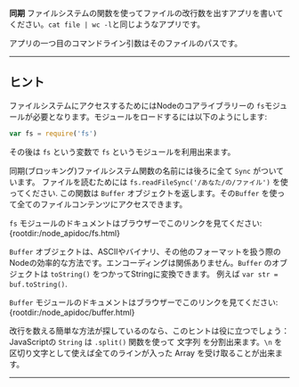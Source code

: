 **同期** ファイルシステムの関数を使ってファイルの改行数を出すアプリを書いてください。`cat file | wc -l`と同じようなアプリです。

アプリの一つ目のコマンドライン引数はそのファイルのパスです。

----------------------------------------------------------------------
## ヒント

ファイルシステムにアクセスするためにはNodeのコアライブラリーの `fs`モジュールが必要となります。モジュールをロードするには以下のようにします:

```js
var fs = require('fs')
```

その後は `fs` という変数で `fs` というモジュールを利用出来ます。

同期(ブロッキング)ファイルシステム関数の名前には後ろに全て `Sync` がついています。  ファイルを読むためには `fs.readFileSync('/あなた/の/ファイル')` を使ってください. この関数は `Buffer` オブジェクトを返します。その`Buffer` を使って全てのファイルコンテンツにアクセスできます。

`fs` モジュールのドキュメントはブラウザーでこのリンクを見てください:
  {rootdir:/node_apidoc/fs.html}

`Buffer` オブジェクトは、ASCIIやバイナリ、その他のフォーマットを扱う際の Nodeの効率的な方法です。エンコーディングは関係ありません。`Buffer` のオブジェクトは `toString()` をつかってStringに変換できます。 例えば `var str = buf.toString()`.

`Buffer` モジュールのドキュメントはブラウザーでこのリンクを見てください:
  {rootdir:/node_apidoc/buffer.html}

改行を数える簡単な方法が探しているのなら、このヒントは役に立つでしょう：  
JavaScriptの `String` は `.split()` 関数を使って 文字列 を分割出来ます。`\n` を区切り文字として使えば全てのラインが入った Array を受け取ることが出来ます。

----------------------------------------------------------------------
